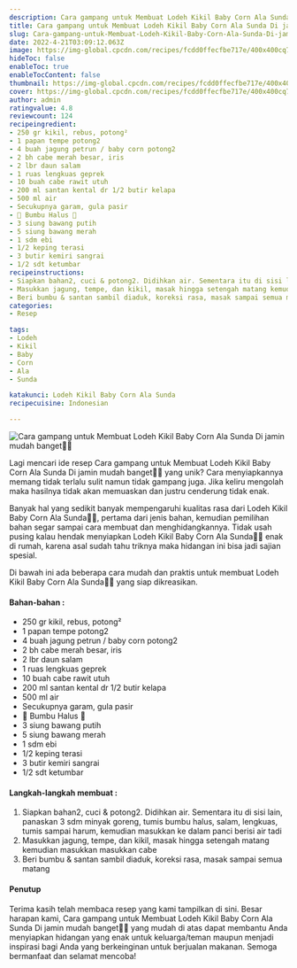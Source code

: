 ```yaml
---
description: Cara gampang untuk Membuat Lodeh Kikil Baby Corn Ala Sunda Di jamin mudah banget"
title: Cara gampang untuk Membuat Lodeh Kikil Baby Corn Ala Sunda Di jamin mudah banget
slug: Cara-gampang-untuk-Membuat-Lodeh-Kikil-Baby-Corn-Ala-Sunda-Di-jamin-mudah-banget
date: 2022-4-21T03:09:12.063Z
image: https://img-global.cpcdn.com/recipes/fcdd0ffecfbe717e/400x400cq70/photo.jpg
hideToc: false
enableToc: true
enableTocContent: false
thumbnail: https://img-global.cpcdn.com/recipes/fcdd0ffecfbe717e/400x400cq70/photo.jpg
cover: https://img-global.cpcdn.com/recipes/fcdd0ffecfbe717e/400x400cq70/photo.jpg
author: admin
ratingvalue: 4.8
reviewcount: 124
recipeingredient:
- 250 gr kikil, rebus, potong²
- 1 papan tempe potong2
- 4 buah jagung petrun / baby corn potong2
- 2 bh cabe merah besar, iris
- 2 lbr daun salam
- 1 ruas lengkuas geprek
- 10 buah cabe rawit utuh
- 200 ml santan kental dr 1/2 butir kelapa
- 500 ml air
- Secukupnya garam, gula pasir
- 💞 Bumbu Halus 💞
- 3 siung bawang putih
- 5 siung bawang merah
- 1 sdm ebi
- 1/2 keping terasi
- 3 butir kemiri sangrai
- 1/2 sdt ketumbar
recipeinstructions:
- Siapkan bahan2, cuci & potong2. Didihkan air. Sementara itu di sisi lain, panaskan 3 sdm minyak goreng, tumis bumbu halus, salam, lengkuas, tumis sampai harum, kemudian masukkan ke dalam panci berisi air tadi
- Masukkan jagung, tempe, dan kikil, masak hingga setengah matang kemudian masukkan masukkan cabe
- Beri bumbu & santan sambil diaduk, koreksi rasa, masak sampai semua matang
categories:
- Resep

tags:
- Lodeh
- Kikil
- Baby
- Corn
- Ala
- Sunda

katakunci: Lodeh Kikil Baby Corn Ala Sunda
recipecuisine: Indonesian

---
```


![Cara gampang untuk Membuat Lodeh Kikil Baby Corn Ala Sunda Di jamin mudah banget👩‍🍳](https://img-global.cpcdn.com/recipes/fcdd0ffecfbe717e/400x400cq70/photo.jpg)

Lagi mencari ide resep Cara gampang untuk Membuat Lodeh Kikil Baby Corn Ala Sunda Di jamin mudah banget👩‍🍳 yang unik? Cara menyiapkannya memang tidak terlalu sulit namun tidak gampang juga. Jika keliru mengolah maka hasilnya tidak akan memuaskan dan justru cenderung tidak enak.

Banyak hal yang sedikit banyak mempengaruhi kualitas rasa dari Lodeh Kikil Baby Corn Ala Sunda👩‍🍳, pertama dari jenis bahan, kemudian pemilihan bahan segar sampai cara membuat dan menghidangkannya. Tidak usah pusing kalau hendak menyiapkan Lodeh Kikil Baby Corn Ala Sunda👩‍🍳 enak di rumah, karena asal sudah tahu triknya maka hidangan ini bisa jadi sajian spesial.

Di bawah ini ada beberapa cara mudah dan praktis untuk membuat Lodeh Kikil Baby Corn Ala Sunda👩‍🍳 yang siap dikreasikan.

<!--inarticleads1-->

#### Bahan-bahan :

- 250 gr kikil, rebus, potong²
- 1 papan tempe potong2
- 4 buah jagung petrun / baby corn potong2
- 2 bh cabe merah besar, iris
- 2 lbr daun salam
- 1 ruas lengkuas geprek
- 10 buah cabe rawit utuh
- 200 ml santan kental dr 1/2 butir kelapa
- 500 ml air
- Secukupnya garam, gula pasir
- 💞 Bumbu Halus 💞
- 3 siung bawang putih
- 5 siung bawang merah
- 1 sdm ebi
- 1/2 keping terasi
- 3 butir kemiri sangrai
- 1/2 sdt ketumbar

<!--inarticleads2-->

#### Langkah-langkah membuat :

1. Siapkan bahan2, cuci & potong2. Didihkan air. Sementara itu di sisi lain, panaskan 3 sdm minyak goreng, tumis bumbu halus, salam, lengkuas, tumis sampai harum, kemudian masukkan ke dalam panci berisi air tadi
1. Masukkan jagung, tempe, dan kikil, masak hingga setengah matang kemudian masukkan masukkan cabe
1. Beri bumbu & santan sambil diaduk, koreksi rasa, masak sampai semua matang

#### Penutup

Terima kasih telah membaca resep yang kami tampilkan di sini. Besar harapan kami, Cara gampang untuk Membuat Lodeh Kikil Baby Corn Ala Sunda Di jamin mudah banget👩‍🍳 yang mudah di atas dapat membantu Anda menyiapkan hidangan yang enak untuk keluarga/teman maupun menjadi inspirasi bagi Anda yang berkeinginan untuk berjualan makanan. Semoga bermanfaat dan selamat mencoba!